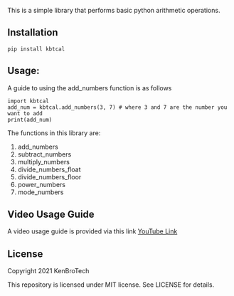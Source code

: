 This is a simple library that performs
basic python arithmetic operations.

## Installation
```
pip install kbtcal

```

## Usage:
A guide to using the add_numbers function is as follows

```
import kbtcal
add_num = kbtcal.add_numbers(3, 7) # where 3 and 7 are the number you want to add
print(add_num)

```
The functions in this library are:
1. add_numbers
2. subtract_numbers
3. multiply_numbers 
4. divide_numbers_float 
5. divide_numbers_floor
6. power_numbers
7. mode_numbers

## Video Usage Guide
A video usage guide is provided via this link [YouTube Link](https://www.youtube.com/channel/UCsI1eKRkwDGKwBgwTD6_hnQ)

## License
Copyright 2021 KenBroTech

This repository is licensed under MIT license.
See LICENSE for details.
